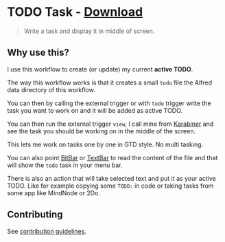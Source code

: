 # TODO Task - [Download](https://github.com/nikitavoloboev/small-workflows/blob/master/todo-task/TODO%20Task.alfredworkflow?raw=true)
> Write a task and display it in middle of screen.

## Why use this?
I use this workflow to create (or update) my current **active TODO**.

The way this workflow works is that it creates a small `todo` file the Alfred data directory of this workflow.

You can then by calling the external trigger or with `todo` trigger write the task you want to work on and it will be added as active TODO.

You can then run the external trigger `view`, I call mine from [Karabiner](https://wiki.nikitavoloboev.xyz/macOS/apps/karabiner/karabiner.html) and see the task you should be working on in the middle of the screen.

This lets me work on tasks one by one in GTD style. No multi tasking.

You can also point [BitBar](https://github.com/matryer/bitbar) or [TextBar](http://richsomerfield.com/apps/textbar/) to read the content of the file and that will show the `todo` task in your menu bar.

There is also an action that will take selected text and put it as your active TODO. Like for example copying some `TODO:` in code or taking tasks from some app like MindNode or 2Do.

## Contributing
See [contribution guidelines](../CONTRIBUTING.md#readme).

